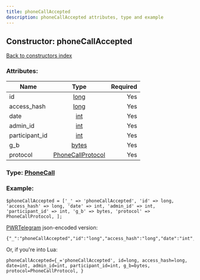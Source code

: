 ```yaml
---
title: phoneCallAccepted
description: phoneCallAccepted attributes, type and example
---
```

## Constructor: phoneCallAccepted  
[Back to constructors index](index.md)



### Attributes:

| Name     |    Type       | Required |
|----------|:-------------:|---------:|
|id|[long](../types/long.md) | Yes|
|access\_hash|[long](../types/long.md) | Yes|
|date|[int](../types/int.md) | Yes|
|admin\_id|[int](../types/int.md) | Yes|
|participant\_id|[int](../types/int.md) | Yes|
|g\_b|[bytes](../types/bytes.md) | Yes|
|protocol|[PhoneCallProtocol](../types/PhoneCallProtocol.md) | Yes|



### Type: [PhoneCall](../types/PhoneCall.md)


### Example:

```
$phoneCallAccepted = ['_' => 'phoneCallAccepted', 'id' => long, 'access_hash' => long, 'date' => int, 'admin_id' => int, 'participant_id' => int, 'g_b' => bytes, 'protocol' => PhoneCallProtocol, ];
```  

[PWRTelegram](https://pwrtelegram.xyz) json-encoded version:

```
{"_":"phoneCallAccepted","id":"long","access_hash":"long","date":"int","admin_id":"int","participant_id":"int","g_b":"bytes","protocol":"PhoneCallProtocol"}
```


Or, if you're into Lua:  


```
phoneCallAccepted={_='phoneCallAccepted', id=long, access_hash=long, date=int, admin_id=int, participant_id=int, g_b=bytes, protocol=PhoneCallProtocol, }

```


